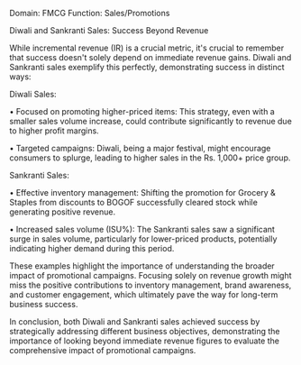Domain: FMCG Function: Sales/Promotions

Diwali and Sankranti Sales: Success Beyond Revenue

While incremental revenue (IR) is a crucial metric, it's crucial to remember that success doesn't solely depend on immediate revenue gains. Diwali and Sankranti sales exemplify this perfectly, demonstrating success in distinct ways:

Diwali Sales:

• Focused on promoting higher-priced items: This strategy, even with a smaller sales volume increase, could contribute significantly to revenue due to higher profit margins.

• Targeted campaigns: Diwali, being a major festival, might encourage consumers to splurge, leading to higher sales in the Rs. 1,000+ price group.

Sankranti Sales:

• Effective inventory management: Shifting the promotion for Grocery & Staples from discounts to BOGOF successfully cleared stock while generating positive revenue.

• Increased sales volume (ISU%): The Sankranti sales saw a significant surge in sales volume, particularly for lower-priced products, potentially indicating higher demand during this period.

These examples highlight the importance of understanding the broader impact of promotional campaigns. Focusing solely on revenue growth might miss the positive contributions to inventory management, brand awareness, and customer engagement, which ultimately pave the way for long-term business success.

In conclusion, both Diwali and Sankranti sales achieved success by strategically addressing different business objectives, demonstrating the importance of looking beyond immediate revenue figures to evaluate the comprehensive impact of promotional campaigns.
